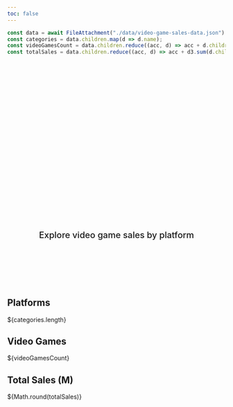 ```yaml
---
toc: false
---
```


```js
const data = await FileAttachment("./data/video-game-sales-data.json").json();
const categories = data.children.map(d => d.name);
const videoGamesCount = data.children.reduce((acc, d) => acc + d.children.length, 0);
const totalSales = data.children.reduce((acc, d) => acc + d3.sum(d.children, c => c.value), 0);
```

<div class="hero">
  <h1>Video Game Sales</h1>
  <h2>Explore video game sales by platform</h2>
</div>

<div class="grid grid-cols-2">
  <div class="card">
    <h2>Platforms</h2>
    <span class="big">${categories.length}</span>
  </div>
  <div class="card">
    <h2>Video Games</span></h2>
    <span class="big">${videoGamesCount}</span>
  </div>
</div>

<div class="card">
  <h2>Total Sales (M)</span></h2>
  <span class="big">${Math.round(totalSales)}</span>
</div>

<style>

.hero {
  display: flex;
  flex-direction: column;
  align-items: center;
  font-family: var(--sans-serif);
  margin: 4rem 0 8rem;
  text-wrap: balance;
  text-align: center;
}

.hero h1 {
  margin: 1rem 0;
  padding: 1rem 0;
  max-width: none;
  font-size: 14vw;
  font-weight: 900;
  line-height: 1;
  background: linear-gradient(30deg, var(--theme-foreground-focus), currentColor);
  -webkit-background-clip: text;
  -webkit-text-fill-color: transparent;
  background-clip: text;
}

.hero h2 {
  margin: 0;
  max-width: 34em;
  font-size: 20px;
  font-style: initial;
  font-weight: 500;
  line-height: 1.5;
  color: var(--theme-foreground-muted);
}

@media (min-width: 640px) {
  .hero h1 {
    font-size: 90px;
  }
}

</style>
